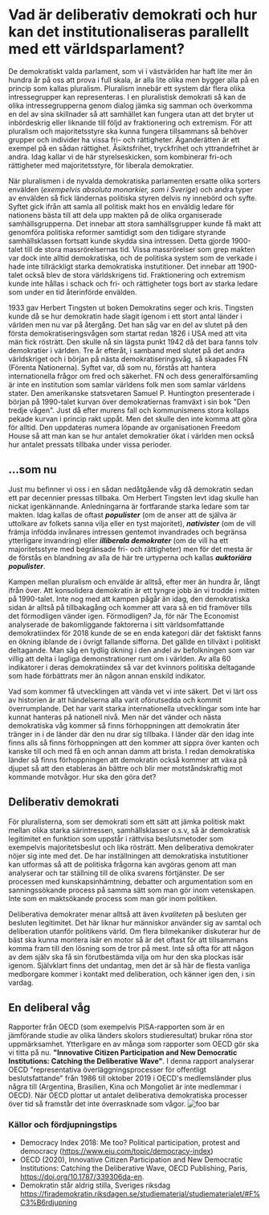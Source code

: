 # Vad är deliberativ demokrati och hur kan det institutionaliseras parallellt med ett världsparlament?

De demokratiskt valda parlament, som vi i västvärlden har haft lite mer än hundra år på oss att prova i full skala, är alla lite olika men bygger alla på en princip som kallas pluralism. Pluralism innebär ett system där flera olika intressegrupper kan representeras. I en pluralistisk demokrati så kan de olika intressegrupperna genom dialog jämka sig samman och överkomma en del av sina skillnader så att samhället kan fungera utan att det bryter ut inbördeskrig eller liknande till följd av fraktionering och extremism. För att pluralism och majoritetsstyre ska kunna fungera tillsammans så behöver grupper och individer ha vissa fri- och rättigheter. Äganderätten är ett exempel på en sådan rättighet. Åsiktsfrihet, tryckfrihet och yttrandefrihet är andra. Idag kallar vi de här styrelseskicken, som kombinerar fri-och rättigheter med majoritetsstyre, för liberala demokratier.

När pluralismen i de nyvalda demokratiska parlamenten ersatte olika sorters envälden (*exempelvis absoluta monarkier, som i Sverige*) och andra typer av envälden så fick ländernas politiska styren delvis ny innebörd och syfte. Syftet gick ifrån att samla all politisk makt hos en enväldig ledare för nationens bästa till att dela upp makten på de olika organiserade samhällsgrupperna. Det innebar att stora samhällsgrupper kunde få makt att genomföra politiska reformer samtidigt som den tidigare styrande samhällsklassen fortsatt kunde skydda sina intressen. Detta gjorde 1900-talet till de stora massrörelsernas tid. Vissa massrörelser som grep makten var dock inte alltid demokratiska, och de politiska system som de verkade i hade inte tillräckligt starka demokratiska instutitioner. Det innebar att 1900-talet också blev de stora världskrigens tid. Fraktionering och extremism kunde inte hållas i schack och fri- och rättigheter togs bort av starka ledare som under en tid återinförde envälden. 

1933 gav Herbert Tingsten ut boken Demokratins seger och kris. Tingsten kunde då se hur demokratin hade slagit igenom i ett stort antal länder i världen men nu var på återgång. Det han såg var en del av slutet på den första demokratiseringsvågen som startat redan 1826 i USA med att vita män fick rösträtt. Den skulle nå sin lägsta punkt 1942 då det bara fanns tolv demokratier i världen. Tre år efteråt, i samband med slutet på det andra världskriget och i början på nästa demokratiseringsvåg, så skapades FN (Förenta Nationerna). Syftet var, då som nu, förstås att hantera internationella frågor om fred och säkerhet. FN och dess generalförsamling är inte en institution som samlar världens folk men som samlar världens stater. Den amerikanske statsvetaren Samuel P. Huntington presenterade i början på 1990-talet kurvan över demokratiernas framväxt i sin bok "Den tredje vågen". Just då efter murens fall och kommunismens stora kollaps pekade kurvan i princip rakt uppåt. Men det skulle den inte komma att göra för alltid. Den uppdateras numera löpande av organisationen Freedom House så att man kan se hur antalet demokratier ökat i världen men också hur antalet pressats tillbaka under vissa perioder.

## ...som nu

Just mu befinner vi oss i en sådan nedåtgående våg då demokratin sedan ett par decennier pressas tillbaka. Om Herbert Tingsten levt idag skulle han nickat igenkännande.
Anledningarna är fortfarande starka ledare som tar makten. Idag kallas de oftast ***populister*** (om de anser att de själva är uttolkare av folkets sanna vilja eller en tyst majoritet), ***nativister*** (om de vill främja infödda invånares intressen gentemot invandrades och begränsa ytterligare invandring) eller ***illiberala demokrater*** (om de vill ha ett majoritetsstyre med begränsade fri- och rättigheter) men för det mesta är de förstås en blandning av alla de här tre urtyperna och kallas ***auktoriära populister***.

Kampen mellan pluralism och envälde är alltså, efter mer än hundra år, långt ifrån över. Att konsolidera demokratin är ett tyngre jobb än vi trodde i mitten på 1990-talet. Inte nog med att kampen pågår än idag, den demokratiska sidan är alltså på tillbakagång och kommer att vara så en tid framöver tills det förmodligen vänder igen. Förmodligen? Ja, för när The Economist analyserade de bakomliggande faktorerna i sitt världsomfattande demokratiindex för 2018 kunde de se en enda kategori där det faktiskt fanns en ökning iblande de i övrigt fallande sifforna. Det gällde en tillväxt i politiskt deltagande. Man såg en tydlig ökning i den andel av befolkningen som var villig att delta i lagliga demonstrationer runt om i världen. Av alla 60 indikatorer i deras demokratiindex så var det kvinnors politiska deltagande som hade förbättrats mer än någon annan enskild indikator.

Vad som kommer få utvecklingen att vända vet vi inte säkert. Det vi lärt oss av historien är att händelserna alla varit oförutsedda och kommit överrumplande. Det har varit starka internationella utvecklingar som inte har kunnat hanteras på nationell nivå. Men när det vänder och nästa demokratiska våg kommer så finns förhoppningen att demokratin åter tränger in i de länder där den nu drar sig tillbaka. I länder där den idag inte finns alls så finns förhoppningen att den kommer att sippra över kanten och kanske till och med få en och annan damm att brista. I redan demokratiska länder så finns förhoppningen att demokratin också kommer att växa på djupet så att den etableras än bättre och blir mer motståndskraftig mot kommande motvågor. Hur ska den göra det?

## Deliberativ demokrati

För pluralisterna, som ser demokrati som ett sätt att jämka politisk makt mellan olika starka särintressen, samhällsklasser o.s.v, så är demokratisk legitimitet en funktion som uppstår i rättvisa beslutsmetoder som exempelvis majoritetsbeslut och lika rösträtt. Men deliberativa demokrater nöjer sig inte med det. De har inställningen att demokratiska instutitioner kan utformas så att de politiska frågorna kan avgöras genom att man analyserar och tar ställning till de olika svarens förtjänster. De ser processen med kunskapsinhämtning, debatter och argumentation som en sanningssökande process på samma sätt som man gör inom vetenskapen. Inte som en maktsökande process som man gör inom politiken.

Deliberativa demokrater menar alltså att även *kvaliteten* på besluten ger besluten legitimitet. Det här liknar hur människor använder sig av samtal och deliberation utanför politikens värld. Om flera bilmekaniker diskuterar hur de bäst ska kunna montera isär en motor så är det oftast för att tillsammans komma fram till den lösning som de tror på mest. Inte så ofta för att någon av dem själv ska få sin förutbestämda vilja om hur den ska plockas isär igenom. Självklart finns det undantag, men det är så här de flesta vanliga medborgare kommer i kontakt med deliberation, och känner igen den, i sin vardag. 

## En deliberal våg

Rapporter från OECD (som exempelvis PISA-rapporten som är en jämförande studie av olika länders skolors studieresultat) brukar röna stor uppmärksamhet. Ytterligare en av många som rapporter som OECD gör ska vi titta på nu. ****"Innovative Citizen Participation and New Democratic Institutions: Catching the Deliberative Wave"****.
I denna rapport analyserar OECD "representativa överläggningsprocesser för offentligt beslutsfattande" från 1986 till oktober 2019 i OECD's medlemsländer plus några till (Argentina, Brasilien, Kina och Mongoliet är inte medlemmar i OECD). 
När OECD plottar ut antalet deliberativa demokratiska processer över tid så framstår det inte överrasknade som vågor.
![foo *bar*][]

[foo *bar*]: https://www.oecd-ilibrary.org/sites/339306da-en/images/images/Innovative-Citizen-Participation/media/image33.png "Figure ‎3.3. The deliberative wave has been building over time"



### Källor och fördjupningstips
- Democracy Index 2018: Me too? Political participation, protest and democracy (https://www.eiu.com/topic/democracy-index)
- OECD (2020), Innovative Citizen Participation and New Democratic Institutions: Catching the Deliberative Wave, OECD Publishing, Paris, https://doi.org/10.1787/339306da-en. 
- Demokratin står aldrig stilla, Sveriges riksdag https://firademokratin.riksdagen.se/studiematerial/studiematerialet/#F%C3%B6rdjupning
